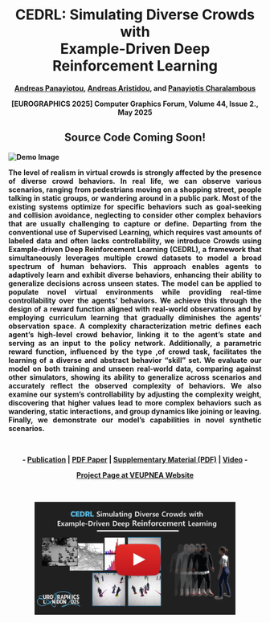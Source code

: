 <div align="center">
<h1>CEDRL: Simulating Diverse Crowds with </br>Example-Driven Deep Reinforcement Learning</h1>
<strong><a href="https://www.apanayiotou.com/" target="_blank">Andreas Panayiotou</a>, <a href="http://www.andreasaristidou.com/" target="_blank">Andreas Aristidou</a>, and <a href="https://totis77.github.io/" target="_blank">Panayiotis Charalambous</a>

[EUROGRAPHICS 2025] Computer Graphics Forum, Volume 44, Issue 2., May 2025</br>
</div>

<div align="center">
<h2>Source Code Coming Soon!</h2>
</div>

![Demo Image](https://github.com/veupnea/CEDRL/blob/main/Images/teaser.png)

<p align="justify">
The level of realism in virtual crowds is strongly affected by the presence of diverse crowd behaviors. In real life, we can observe various scenarios, ranging from pedestrians moving on a shopping street, people talking in static groups, or wandering around in a public park. Most of the existing systems optimize for specific behaviors such as goal-seeking and collision avoidance, neglecting to consider other complex behaviors that are usually challenging to capture or define. Departing from the conventional use of Supervised Learning, which requires vast amounts of labeled data and often lacks controllability, we introduce Crowds using Example-driven Deep Reinforcement Learning (CEDRL), a framework that simultaneously leverages multiple crowd datasets to model a broad spectrum of human behaviors. This approach enables agents to adaptively learn and exhibit diverse behaviors, enhancing their ability to generalize decisions across unseen states. The model can be applied to populate novel virtual environments while providing real-time controllability over the agents’ behaviors. We achieve this through the design of a reward function aligned with real-world observations and by employing curriculum learning that gradually diminishes the agents’ observation space. A complexity characterization metric defines each agent’s high-level crowd behavior, linking it to the agent’s state and serving as an input to the policy network. Additionally, a parametric reward function, influenced by the type ,of crowd task, facilitates the learning of a diverse and abstract behavior “skill” set. We evaluate our model on both training and unseen real-world data, comparing against other simulators, showing its ability to generalize across scenarios and accurately reflect the observed complexity of behaviors. We also examine our system’s controllability by adjusting the complexity weight, discovering that higher values lead to more complex behaviors such as wandering, static interactions, and group dynamics like joining or leaving. Finally, we demonstrate our model’s capabilities in novel synthetic scenarios.
</p>

<br>

<p align="center"><strong>
	- <a href="https://doi.org/10.1111/cgf.70015" target="_blank">Publication</a> | <a href="https://github.com/veupnea/CEDRL/blob/main/PDF%20Files/eg25-CEDRL.pdf" target="_blank">PDF Paper</a> | <a href="https://github.com/veupnea/CEDRL/blob/main/PDF%20Files/eg25-CEDRL-Supp.pdf" target="_blank">Supplementary Material (PDF)</a> | <a href="https://youtu.be/Z_zhc2Y5VWU" target="_blank">Video</a> -
</strong>
</p>

<p align="center"><strong>
 <a href="https://veupnea.github.io/publication_pages/eg25-cedrl.html" target="_blank">Project Page at VEUPNEA Website
</strong></p>

<br>

<p align="center" dir="auto">
	<a href="https://youtu.be/Z_zhc2Y5VWU" rel="nofollow">
		<img align="center" width="400px" src="https://github.com/veupnea/CEDRL/blob/main/Images/youtube_image.png"/>
	</a>
</p>






